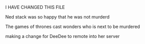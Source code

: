 I HAVE CHANGED THIS FILE

Ned stack was so happy that he was not murderd

The games of thrones cast wonders who is next to be murdered

making a change for DeeDee to remote into her server
